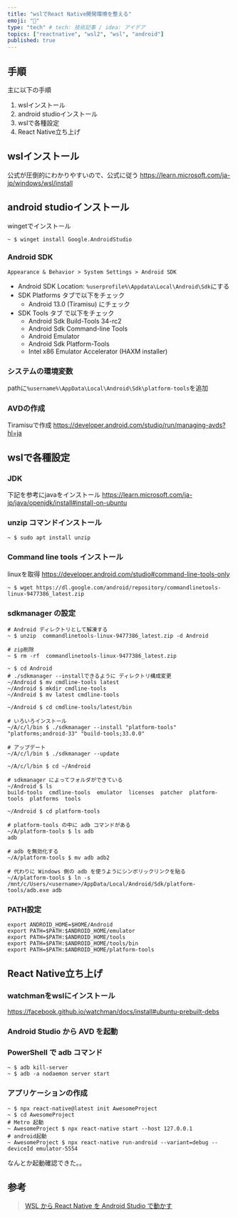 ```yaml
---
title: "wslでReact Native開発環境を整える"
emoji: "🚀"
type: "tech" # tech: 技術記事 / idea: アイデア
topics: ["reactnative", "wsl2", "wsl", "android"]
published: true
---
```


## 手順

主に以下の手順

1. wslインストール
2. android studioインストール
3. wslで各種設定
4. React Native立ち上げ

## wslインストール

公式が圧倒的にわかりやすいので、公式に従う
https://learn.microsoft.com/ja-jp/windows/wsl/install

## android studioインストール

wingetでインストール

```bash:powershell
~ $ winget install Google.AndroidStudio
```

### Android SDK

```Appearance & Behavior > System Settings > Android SDK```  
- Android SDK Location: ```%userprofile%\Appdata\Local\Android\Sdk```にする
- SDK Platforms タブで以下をチェック
  - Android 13.0 (Tiramisu) にチェック
- SDK Tools タブ で以下をチェック
  - Android Sdk Build-Tools 34-rc2
  - Android Sdk Command-line Tools
  - Android Emulator
  - Android Sdk Platform-Tools
  - Intel x86 Emulator Accelerator (HAXM installer)

### システムの環境変数

pathに```%username%\AppData\Local\Android\Sdk\platform-tools```を追加

### AVDの作成
Tiramisuで作成
https://developer.android.com/studio/run/managing-avds?hl=ja

## wslで各種設定

### JDK
下記を参考にjavaをインストール
https://learn.microsoft.com/ja-jp/java/openjdk/install#install-on-ubuntu

### unzip コマンドインストール

```bash:bash
~ $ sudo apt install unzip
```

### Command line tools インストール

linuxを取得
https://developer.android.com/studio#command-line-tools-only

```bash:bash
~ $ wget https://dl.google.com/android/repository/commandlinetools-linux-9477386_latest.zip
```

### sdkmanager の設定

```bash:bash
# Android ディレクトリとして解凍する
~ $ unzip  commandlinetools-linux-9477386_latest.zip -d Android

# zip削除
~ $ rm -rf  commandlinetools-linux-9477386_latest.zip

~ $ cd Android
# ./sdkmanager --installできるように ディレクトリ構成変更
~/Android $ mv cmdline-tools latest
~/Android $ mkdir cmdline-tools
~/Android $ mv latest cmdline-tools

~/Android $ cd cmdline-tools/latest/bin

# いろいろインストール
~/A/c/l/bin $ ./sdkmanager --install "platform-tools" "platforms;android-33" "build-tools;33.0.0"

# アップデート
~/A/c/l/bin $ ./sdkmanager --update

~/A/c/l/bin $ cd ~/Android

# sdkmanager によってフォルダができている
~/Android $ ls
build-tools  cmdline-tools  emulator  licenses  patcher  platform-tools  platforms  tools

~/Android $ cd platform-tools

# platform-tools の中に adb コマンドがある
~/A/platform-tools $ ls adb
adb

# adb を無効化する
~/A/platform-tools $ mv adb adb2

# 代わりに Windows 側の adb を使うようにシンボリックリンクを貼る
~/A/platform-tools $ ln -s /mnt/c/Users/<username>/AppData/Local/Android/Sdk/platform-tools/adb.exe adb

```

### PATH設定

```bash:.bashrc
export ANDROID_HOME=$HOME/Android
export PATH=$PATH:$ANDROID_HOME/emulator
export PATH=$PATH:$ANDROID_HOME/tools
export PATH=$PATH:$ANDROID_HOME/tools/bin
export PATH=$PATH:$ANDROID_HOME/platform-tools
```

## React Native立ち上げ

### watchmanをwslにインストール
https://facebook.github.io/watchman/docs/install#ubuntu-prebuilt-debs

### Android Studio から AVD を起動

### PowerShell で adb コマンド

```bash:powershell
~ $ adb kill-server
~ $ adb -a nodaemon server start
```

### アプリケーションの作成

```bash:bash
~ $ npx react-native@latest init AwesomeProject
~ $ cd AwesomeProject
# Metro 起動
~ AwesomeProject $ npx react-native start --host 127.0.0.1
# android起動
~ AwesomeProject $ npx react-native run-android --variant=debug --deviceId emulator-5554
```

なんとか起動確認できた。。

## 参考

> [WSL から React Native を Android Studio で動かす](https://midorimici.com/posts/react-native-wsl)
